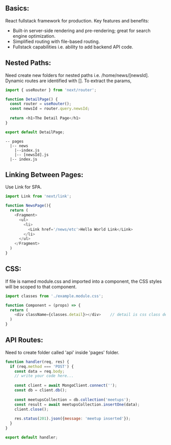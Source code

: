 ## Basics:
React fullstack framework for production. Key features and benefits:
- Built-in server-side rendering and pre-rendering; great for search engine optimization.
- Simplified routing with file-based routing.
- Fullstack capabilities i.e. ability to add backend API code.

## Nested Paths:
Need create new folders for nested paths i.e. /home/news/[newsId]. Dynamic routes are identified with []. To extract the params, 

```javascript
import { useRouter } from 'next/router';

function DetailPage() {
  const router = useRouter();
  const newsId = router.query.newsId;
  
  return <h1>The Detail Page</h1>
}

export default DetailPage;

```

```
-- pages
  |-- news
    |--index.js
    |-- [newsId].js
  |-- index.js
```

## Linking Between Pages:
Use Link for SPA.

```javascript
import Link from 'next/link';

function NewsPage(){
  return (
    <Fragment>
      <ul>
        <li>
          <Link href='/news/etc'>Hello World Link</Link>
        </li>
      </ul>
    </Fragment>
  )
}
```

## CSS:
If file is named module.css and imported into a component, the CSS styles will be scoped to that component.

```javascript
import classes from './example.module.css';

function Component = (props) => {
  return (
    <div className={classes.detail}></div>    // detail is css class defined
  )
}
```

## API Routes:
Need to create folder called 'api' inside 'pages' folder. 

```javascript
function handler(req, res) {
  if (req.method === 'POST') {
    const data = req.body;
    // write your code here...
    
    const client = await MongoClient.connect('');
    const db = client.db();
    
    const meetupsCollection = db.collection('meetups');
    const result = await meetupsCollection.insertOne(data);
    client.close();
    
    res.status(201).json({message: 'meetup inserted'});
  }
}

export default handler;
```
